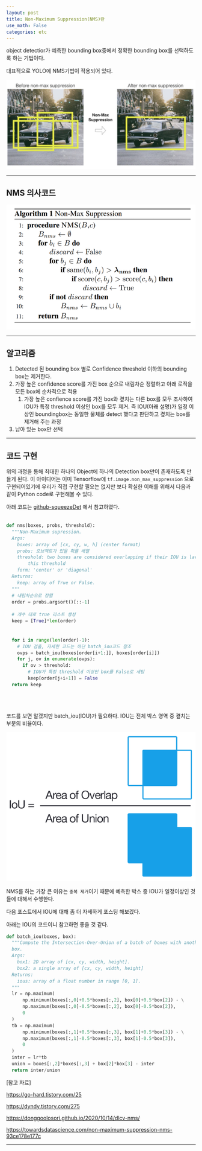 ```yaml
---
layout: post
title: Non-Maximum Suppression(NMS)란
use_math: False
categories: etc
---
```






object detectior가 예측한 bounding box중에서 정확한 bounding box를 선택하도록 하는 기법이다.


대표적으로 YOLO에 NMS기법이 적용되어 있다.


![NMS_1](/public/images/2021-03-08-NMS-1.png)


---

## NMS 의사코드


![NMS_1](/public/images/2021-03-08-NMS-2.png)


---

## 알고리즘


1. Detected 된 bounding box 별로 Confidence threshold 이하의 bounding box는 제거한다.
2. 가장 높은 confidence score를 가진 box 순으로 내림차순 정렬하고 아래 로직을 모든 box에 순차적으로 적용
   1. 가장 높은 confience score를 가진 box와 곂치는 다른 box를 모두 조사하여 IOU가 특정 threshold 이상인 box를 모두 제거. 즉 IOU(아래 설명)가 일정 이상인 boundingbox는 동일한 물체를 detect 했다고 판단하고 곂치는 box를 제거해 주는 과정
3. 남아 있는 box만 선택

---


## 코드 구현 



위의 과정을 통해 최대한 하나의 Object에 하나의 Detection box만이 존재하도록 만들게 된다. 이 아이디어는 이미 Tensorflow에 `tf.image.non_max_suppression` 으로 구현되어있기에 우리가 직접 구현할 필요는 없지만 보다 확실한 이해를 위해서 다음과 같이 Python code로 구현해볼 수 있다.


아래 코드는 [github-squeezeDet](https://github.com/BichenWuUCB/squeezeDet/blob/master/src/utils/util.py) 에서 참고하였다.

```python

def nms(boxes, probs, threshold):
  """Non-Maximum supression.
  Args:
    boxes: array of [cx, cy, w, h] (center format)
    probs: 오브젝트가 있을 확률 배열
    threshold: two boxes are considered overlapping if their IOU is largher than
        this threshold
    form: 'center' or 'diagonal'
  Returns:
    keep: array of True or False.
  """
  # 내림차순으로 정렬
  order = probs.argsort()[::-1]

  # 개수 대로 true 리스트 생성
  keep = [True]*len(order)
 
  
  for i in range(len(order)-1):
    # IOU 검출, 자세한 코드는 하단 batch_iou코드 참조
    ovps = batch_iou(boxes[order[i+1:]], boxes[order[i]])
    for j, ov in enumerate(ovps):
      if ov > threshold:
        # IOU가 특정 threshold 이상인 box를 False로 세팅
        keep[order[j+i+1]] = False
  return keep


  
```


코드를 보면 알겠지만 batch_iou(IOU)가 필요하다. IOU는 전체 박스 영역 중 곂치는 부분의 비율이다.


![NMS_1](/public/images/2021-03-08-NMS-3.png)

NMS를 하는 가장 큰 이유는 `중복 제거`이기 때문에 예측한 박스 중 IOU가 일정이상인 것들에 대해서 수행한다.

다음 포스트에서 IOU에 대해 좀 더 자세하게 포스팅 해보겠다.

아래는 IOU의 코드이니 참고하면 좋을 것 같다.

```python
def batch_iou(boxes, box):
  """Compute the Intersection-Over-Union of a batch of boxes with another
  box.
  Args:
    box1: 2D array of [cx, cy, width, height].
    box2: a single array of [cx, cy, width, height]
  Returns:
    ious: array of a float number in range [0, 1].
  """
  lr = np.maximum(
      np.minimum(boxes[:,0]+0.5*boxes[:,2], box[0]+0.5*box[2]) - \
      np.maximum(boxes[:,0]-0.5*boxes[:,2], box[0]-0.5*box[2]),
      0
  )
  tb = np.maximum(
      np.minimum(boxes[:,1]+0.5*boxes[:,3], box[1]+0.5*box[3]) - \
      np.maximum(boxes[:,1]-0.5*boxes[:,3], box[1]-0.5*box[3]),
      0
  )
  inter = lr*tb
  union = boxes[:,2]*boxes[:,3] + box[2]*box[3] - inter
  return inter/union

```


[참고 자료] 

<https://go-hard.tistory.com/25>

<https://dyndy.tistory.com/275>

<https://donggoolosori.github.io/2020/10/14/dlcv-nms/>

<https://towardsdatascience.com/non-maximum-suppression-nms-93ce178e177c>


---